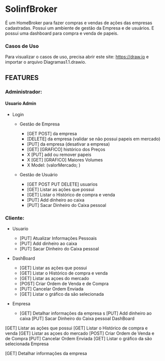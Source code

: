 # SolinfBroker
É um HomeBroker para fazer compras e vendas de ações das empresas cadastradas. Possui um ambiente de gestão da Empresa e de usuários. E possui uma dashboard para compra e venda de papeis.

### Casos de Uso
Para visualizar o casos de uso, precisa abrir este site: https://draw.io e importar o arquivo Diagramas1.1.drawio.


## FEATURES

 ### Administrador:

#### Usuario Admin

* Login
  * Gestão de Empresa
    * [GET POST] da empresa
    * [DELETE] da empresa (validar se não possui papeis em mercado)
    * [PUT] da empresa (desativar a empresa)
    * [GET] [GRAFICO] histórico dos Preços
    * X [PUT] add ou remover papeis
    * X [GET] [GRAFICO] Maiores Volumes
    * X Model: (valorMercado; )
  
  * Gestão de Usuário
    * [GET POST PUT DELETE] usuarios
    * [GET] Listar as ações que possui
    * [GET] Listar o Histórico de compra e venda
    * [PUT] Add dinheiro ao caixa
    * [PUT] Sacar Dinheiro do Caixa pessoal
	
### Cliente:
* Usuario
    * [PUT] Atualizar Informações Pessoais
    * [PUT] Add dinheiro ao caixa
    * [PUT] Sacar Dinheiro do Caixa pessoal
	
* DashBoard
    * [GET] Listar as ações que possui
    * [GET] Listar o Histórico de compra e venda
    * [GET] Listar as açoes do mercado
    * [POST] Criar Ordem de Venda e de Compra
    * [PUT] Cancelar Ordem Enviada
    * [GET] Listar o gráfico da são selecionada
    
* Empresa
    * [GET] Detalhar informações da empresa s
[PUT] Add dinheiro ao caixa
[PUT] Sacar Dinheiro do Caixa pessoal
DashBoard

[GET] Listar as ações que possui
[GET] Listar o Histórico de compra e venda
[GET] Listar as açoes do mercado
[POST] Criar Ordem de Venda e de Compra
[PUT] Cancelar Ordem Enviada
[GET] Listar o gráfico da são selecionada
Empresa

[GET] Detalhar informações da empresa
